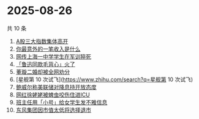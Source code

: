 # 2025-08-26

共 10 条

<!-- BEGIN -->
<!-- 最后更新时间 Tue Aug 26 2025 05:07:56 GMT+0800 (China Standard Time) -->

1. [A股三大指数集体高开](https://www.zhihu.com/search?q=A股三大指数集体高开)
1. [你最意外的一笔收入是什么](https://www.zhihu.com/search?q=你最意外的一笔收入是什么)
1. [网传上海一中学学生在军训猝死](https://www.zhihu.com/search?q=网传上海一中学学生在军训猝死)
1. [「鲁迅同款毛背心」火了](https://www.zhihu.com/search?q=「鲁迅同款毛背心」火了)
1. [董璇二婚却被全网劝分](https://www.zhihu.com/search?q=董璇二婚却被全网劝分)
1. [星舰第 10 次试飞](https://www.zhihu.com/search?q=星舰第 10 次试飞)
1. [鲍威尔称美联储对降息持开放态度](https://www.zhihu.com/search?q=鲍威尔称美联储对降息持开放态度)
1. [网红徐姥姥被蜱虫咬伤住进ICU](https://www.zhihu.com/search?q=网红徐姥姥被蜱虫咬伤住进ICU)
1. [班主任用「小号」给女学生发不雅信息](https://www.zhihu.com/search?q=班主任用「小号」给女学生发不雅信息)
1. [东风集团因市值太低将选择退市](https://www.zhihu.com/search?q=东风集团因市值太低将选择退市)

<!-- END -->
